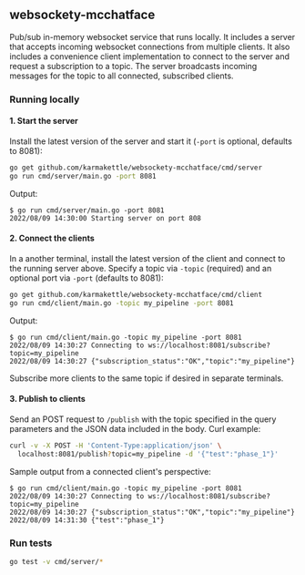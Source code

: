 ## websockety-mcchatface

Pub/sub in-memory websocket service that runs locally. It includes a server that accepts incoming websocket connections from multiple clients. It also includes a convenience client implementation to connect to the server and request a subscription to a topic. The server broadcasts incoming messages for the topic to all connected, subscribed clients.

### Running locally

#### 1. Start the server

Install the latest version of the server and start it (`-port` is optional, defaults to 8081):

```bash
go get github.com/karmakettle/websockety-mcchatface/cmd/server
go run cmd/server/main.go -port 8081
```

Output:
```
$ go run cmd/server/main.go -port 8081
2022/08/09 14:30:00 Starting server on port 808
```

#### 2. Connect the clients

In a another terminal, install the latest version of the client and connect to the running server above. Specify a topic via `-topic` (required) and an optional port via `-port` (defaults to 8081):

```bash
go get github.com/karmakettle/websockety-mcchatface/cmd/client
go run cmd/client/main.go -topic my_pipeline -port 8081
```

Output:
```
$ go run cmd/client/main.go -topic my_pipeline -port 8081
2022/08/09 14:30:27 Connecting to ws://localhost:8081/subscribe?topic=my_pipeline
2022/08/09 14:30:27 {"subscription_status":"OK","topic":"my_pipeline"}
```

Subscribe more clients to the same topic if desired in separate terminals.

#### 3. Publish to clients

Send an POST request to `/publish` with the topic specified in the query parameters and the JSON data included in the body. Curl example:

```bash
curl -v -X POST -H 'Content-Type:application/json' \
  localhost:8081/publish?topic=my_pipeline -d '{"test":"phase_1"}'
```

Sample output from a connected client's perspective:
```
$ go run cmd/client/main.go -topic my_pipeline -port 8081
2022/08/09 14:30:27 Connecting to ws://localhost:8081/subscribe?topic=my_pipeline
2022/08/09 14:30:27 {"subscription_status":"OK","topic":"my_pipeline"}
2022/08/09 14:31:30 {"test":"phase_1"}
```

### Run tests

```bash
go test -v cmd/server/*
```
